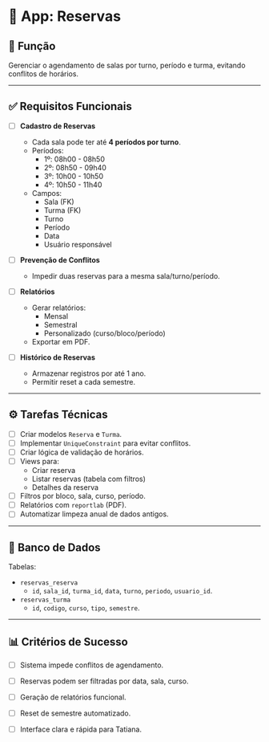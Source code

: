 # 📅 App: Reservas

## 🎯 Função
Gerenciar o agendamento de salas por turno, período e turma, evitando conflitos de horários.

---

## ✅ Requisitos Funcionais

- [ ] **Cadastro de Reservas**
  - Cada sala pode ter até **4 períodos por turno**.
  - Períodos:
    - 1º: 08h00 - 08h50  
    - 2º: 08h50 - 09h40  
    - 3º: 10h00 - 10h50  
    - 4º: 10h50 - 11h40
  - Campos:
    - Sala (FK)
    - Turma (FK)
    - Turno
    - Período
    - Data
    - Usuário responsável

- [ ] **Prevenção de Conflitos**
  - Impedir duas reservas para a mesma sala/turno/período.

- [ ] **Relatórios**
  - Gerar relatórios:
    - Mensal
    - Semestral
    - Personalizado (curso/bloco/período)
  - Exportar em PDF.

- [ ] **Histórico de Reservas**
  - Armazenar registros por até 1 ano.
  - Permitir reset a cada semestre.

---

## ⚙️ Tarefas Técnicas

- [ ] Criar modelos `Reserva` e `Turma`.
- [ ] Implementar `UniqueConstraint` para evitar conflitos.
- [ ] Criar lógica de validação de horários.
- [ ] Views para:
  - Criar reserva
  - Listar reservas (tabela com filtros)
  - Detalhes da reserva
- [ ] Filtros por bloco, sala, curso, período.
- [ ] Relatórios com `reportlab` (PDF).
- [ ] Automatizar limpeza anual de dados antigos.

---

## 🧱 Banco de Dados
Tabelas:
- `reservas_reserva`
  - `id`, `sala_id`, `turma_id`, `data`, `turno`, `periodo`, `usuario_id`.
- `reservas_turma`
  - `id`, `codigo`, `curso`, `tipo`, `semestre`.

---

## 📊 Critérios de Sucesso
- [ ] Sistema impede conflitos de agendamento.
- [ ] Reservas podem ser filtradas por data, sala, curso.
- [ ] Geração de relatórios funcional.
- [ ] Reset de semestre automatizado.
- [ ] Interface clara e rápida para Tatiana.

